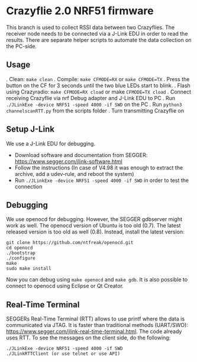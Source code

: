 Crazyflie 2.0 NRF51 firmware
============================

This branch is used to collect RSSI data between two Crazyflies.
The receiver node needs to be connected via a J-Link EDU in order to read the results.
There are separate helper scripts to automate the data collection on the PC-side.

Usage
-----

. Clean: `make clean`
. Compile: `make CFMODE=RX` or `make CFMODE=TX`
. Press the button on the CF for 3 seconds until the two blue LEDs start to blink.
. Flash using Crazyradio: `make CFMODE=RX cload` or make `CFMODE=TX cload`
. Connect receiving Crazyflie via nrf Debug adapter and J-Link EDU to PC
. Run `./JLinkExe -device NRF51 -speed 4000 -if SWD` on the PC
. Run `python3 channelscanRTT.py` from the scripts folder
. Turn transmitting Crazyflie on

Setup J-Link
------------

We use a J-Link EDU for debugging.

* Download software and documentation from SEGGER: https://www.segger.com/jlink-software.html
* Follow the instructions (In case of V4.98 it was enough to extract the archive, add a udev-rule, and reboot the system)
* Run `./JLinkExe -device NRF51 -speed 4000 -if SWD` in order to test the connection

Debugging
---------

We use openocd for debugging. However, the SEGGER gdbserver might work as well.
The openocd version of Ubuntu is too old (0.7). The latest released version is too old as well (0.8).
Instead, install the latest version:

```
git clone https://github.com/ntfreak/openocd.git
cd openocd
./bootstrap
./configure
make
sudo make install
```

Now you can debug using `make openocd` and `make gdb`.
It is also possible to connect to openocd using Eclipse or Qt Creator.

Real-Time Terminal
------------------

SEGGERs Real-Time Terminal (RTT) allows to use printf where the data is communicated via JTAG.
It is faster than traditional methods (UART/SWO): https://www.segger.com/jlink-real-time-terminal.html.
The code already uses RTT. To see the messages on the client side, do the following:

```
./JLinkExe -device NRF51 -speed 4000 -if SWD
./JLinkRTTClient (or use telnet or use API)
```
